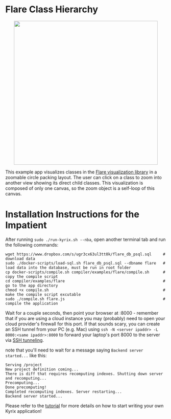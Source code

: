 # Flare Class Hierarchy
<p align="center">
<a href="https://github.com/tracyhenry/Kyrix/tree/master/compiler/examples/USMap">
<img src="https://media.giphy.com/media/TkDRjJknUHDspwTcJV/giphy.gif" width = "450"/>
</a>
</p>

This example app visualizes classes in the [Flare visualization library](https://blokt.com/tool/prefuse-flare) in a zoomable circle packing layout. The user can click on a class to zoom into another view showing its direct child classes. This visualization is composed of only one canvas, so the zoom object is a self-loop of this canvas.


# Installation Instructions for the Impatient
After running `sudo ./run-kyrix.sh --nba`, open another terminal tab and run the following commands:
```
wget https://www.dropbox.com/s/ugr3cx63ul3tt0k/flare_db_psql.sql     # download data
sudo ./docker-scripts/load-sql.sh flare_db_psql.sql --dbname flare   # load data into the database, must be run in root folder
cp docker-scripts/compile.sh compiler/examples/flare/compile.sh      # copy the compile script
cd compiler/examples/flare                                           # go to the app directory
chmod +x compile.sh                                                  # make the compile script excutable
sudo ./compile.sh flare.js                                           # compile the application
```
Wait for a couple seconds, then point your browser at <ip address>:8000 - remember that if you are using a cloud instance you may (probably) need to open your cloud provider's firewall for this port. If that sounds scary, you can create an SSH tunnel from your PC (e.g. Mac) using `ssh -N <server ipaddr> -L 8000:<same ipaddr>:8000` to forward your laptop's port 8000 to the server via [SSH tunneling](https://www.tecmint.com/create-ssh-tunneling-port-forwarding-in-linux/). 

note that you'll need to wait for a message saying `Backend server started...` like this:
```
Serving /project
New project definition coming...
There is diff that requires recomputing indexes. Shutting down server and recomputing...
Precomputing...
Done precomputing!
Completed recomputing indexes. Server restarting...
Backend server started...
```

Please refer to the [tutorial](https://github.com/tracyhenry/Kyrix/wiki/Tutorial) for more details on how to start writing your own Kyrix application!
